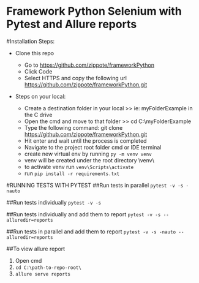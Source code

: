# Framework Python Selenium with Pytest and Allure reports


#Installation Steps:
- Clone this repo
  - Go to https://github.com/zippote/frameworkPython
  - Click Code
  - Select HTTPS and copy the following url https://github.com/zippote/frameworkPython.git

- Steps on your local:
  - Create a destination folder in your local >> ie: myFolderExample in the C drive
  - Open the cmd and move to that folder >> cd C:\myFolderExample
  - Type the following command: git clone https://github.com/zippote/frameworkPython.git
  - Hit enter and wait until the process is completed
  - Navigate to the project root folder cmd or IDE terminal
  - create new virtual env by running `py -m venv venv`
  - venv will be created under the root directory \venv\
  - to activate venv run `venv\Scripts\activate`
  - run `pip install -r requirements.txt`


#RUNNING TESTS WITH PYTEST
##Run tests in parallel
`pytest -v -s -nauto`

##Run tests individually
`pytest -v -s`

##Run tests individually and add them to report
`pytest -v -s --alluredir=reports`

##Run tests in parallel and add them to report
`pytest -v -s -nauto --alluredir=reports`

##To view allure report
1. Open cmd
2. `cd C:\path-to-repo-root\`
3. `allure serve reports`
